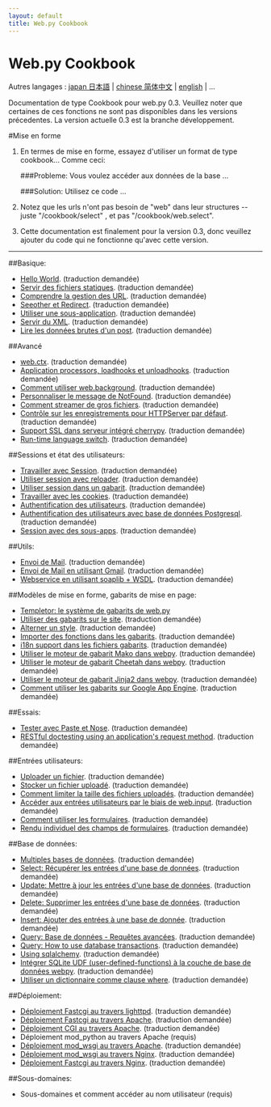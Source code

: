 ```yaml
---
layout: default
title: Web.py Cookbook
---
```


# Web.py Cookbook

Autres langages : [japan 日本語](/cookbook/ja) | [chinese 简体中文](/cookbook/zh-cn) | [english](/cookbook) | ...

Documentation de type Cookbook pour web.py 0.3. Veuillez noter que certaines de ces fonctions ne sont pas disponibles dans les versions précedentes. 
La version actuelle 0.3 est la branche développement.

#Mise en forme

1. En termes de mise en forme, essayez d'utiliser un format de type cookbook... Comme ceci:
    
    ###Probleme: Vous voulez accéder aux données de la base ...
     
    ###Solution: Utilisez ce code ...

1. Notez que les urls n'ont pas besoin de "web" dans leur structures -- juste "/cookbook/select" , et pas "/cookbook/web.select".  

1. Cette documentation est finalement pour la version 0.3, donc veuillez ajouter du code qui ne fonctionne qu'avec cette version.

-------------------------------------------------

##Basique:
* [Hello World](/cookbook/helloworld). (traduction demandée)
* [Servir des fichiers statiques](/cookbook/staticfiles).   (traduction demandée)
* [Comprendre la gestion des URL](/cookbook/url_handling).  (traduction demandée)
* [Seeother et Redirect](/cookbook/redirect+seeother).  (traduction demandée)
* [Utiliser une sous-application](/cookbook/subapp).   (traduction demandée)
* [Servir du XML](/cookbook/xmlfiles).   (traduction demandée)
* [Lire les données brutes d'un post](/cookbook/postbasic).  (traduction demandée)


##Avancé
* [web.ctx](/cookbook/ctx). (traduction demandée)
* [Application processors, loadhooks et unloadhooks](/cookbook/application_processors). (traduction demandée)
* [Comment utiliser web.background](/cookbook/background). (traduction demandée)
* [Personnaliser le message de NotFound](/cookbook/custom_notfound). (traduction demandée)
* [Comment streamer de gros fichiers](/cookbook/streaming_large_files). (traduction demandée)
* [Contrôle sur les enregistrements pour HTTPServer par défaut](/cookbook/logging). (traduction demandée)
* [Support SSL dans serveur intégré cherrypy](/cookbook/ssl). (traduction demandée)
* [Run-time language switch](/cookbook/runtime-language-switch). (traduction demandée)

##Sessions et état des utilisateurs:
* [Travailler avec Session](/cookbook/sessions). (traduction demandée)
* [Utiliser session avec reloader](/cookbook/session_with_reloader). (traduction demandée)
* [Utiliser session dans un gabarit](/cookbook/session_in_template). (traduction demandée)
* [Travailler avec les cookies](/cookbook/cookies). (traduction demandée)
* [Authentification des utilisateurs](/cookbook/userauth). (traduction demandée)
* [Authentification des utilisateurs avec base de données Postgresql](/cookbook/userauthpgsql). (traduction demandée)
* [Session avec des sous-apps](/cookbook/sessions_with_subapp). (traduction demandée)


##Utils:
* [Envoi de Mail](/cookbook/sendmail). (traduction demandée)
* [Envoi de Mail en utilisant Gmail](/cookbook/sendmail_using_gmail). (traduction demandée)
* [Webservice en utilisant soaplib + WSDL](/cookbook/webservice). (traduction demandée)

##Modèles de mise en forme, gabarits de mise en page:
* [Templetor: le système de gabarits de web.py](/docs/0.3/templetor.fr )
* [Utiliser des gabarits sur le site](/cookbook/layout_template). (traduction demandée)
* [Alterner un style](/cookbook/alternating_style). (traduction demandée) 
* [Importer des fonctions dans les gabarits](/cookbook/template_import). (traduction demandée)
* [i18n support dans les fichiers gabarits](/cookbook/i18n_support_in_template_file ). (traduction demandée)
* [Utiliser le moteur de gabarit Mako dans webpy](/cookbook/template_mako). (traduction demandée)
* [Utiliser le moteur de gabarit Cheetah dans webpy](/cookbook/template_cheetah). (traduction demandée)
* [Utiliser le moteur de gabarit  Jinja2 dans webpy](/cookbook/template_jinja). (traduction demandée)
* [Comment utiliser les gabarits sur Google App Engine](/cookbook/templates_on_gae). (traduction demandée)

##Essais:
* [Tester avec Paste et Nose](/cookbook/testing_with_paste_and_nose). (traduction demandée)
* [RESTful doctesting using an application's request method](/cookbook/restful_doctesting_using_request). (traduction demandée)

##Entrées utilisateurs:
* [Uploader un fichier](/cookbook/fileupload). (traduction demandée)
* [Stocker un fichier uploadé](/cookbook/storeupload). (traduction demandée)
* [Comment limiter la taille des fichiers uploadés](/cookbook/limiting_upload_size). (traduction demandée)
* [Accéder aux entrées utilisateurs par le biais de web.input](/cookbook/input). (traduction demandée)
* [Comment utiliser les formulaires](/cookbook/forms). (traduction demandée)
* [Rendu individuel des champs de formulaires](/cookbook/form_fields). (traduction demandée)

##Base de données:
* [Multiples bases de données](/cookbook/multidbs). (traduction demandée)
* [Select: Récupérer les entrées d'une base de données](/cookbook/select). (traduction demandée)
* [Update: Mettre à jour les entrées d'une base de données](/cookbook/update). (traduction demandée)
* [Delete: Supprimer les entrées d'une base de données](/cookbook/delete). (traduction demandée)
* [Insert: Ajouter des entrées à une base de donnée](/cookbook/insert).  (traduction demandée)
* [Query: Base de données - Requêtes avancées](/cookbook/query). (traduction demandée)
* [Query: How to use database transactions](/cookbook/transactions). (traduction demandée)
* [Using sqlalchemy](/cookbook/sqlalchemy). (traduction demandée)
* [Intégrer SQLite UDF (user-defined-functions) à la couche de base de données webpy](/cookbook/sqlite-udf). (traduction demandée)
* [Utiliser un dictionnaire comme clause where](/cookbook/where_dict). (traduction demandée)


##Déploiement:
* [Déploiement Fastcgi au travers lighttpd](/cookbook/fastcgi-lighttpd). (traduction demandée)
* [Déploiement Fastcgi au travers Apache](/cookbook/fastcgi-apache).  (traduction demandée)
* [Déploiement CGI au travers Apache](/cookbook/cgi-apache). (traduction demandée)
* Déploiement mod_python au travers Apache (requis)
* [Déploiement mod_wsgi au travers Apache](/cookbook/mod_wsgi-apache ). (traduction demandée)
* [Déploiement mod_wsgi au travers Nginx](/cookbook/mod_wsgi-nginx ). (traduction demandée)
* [Déploiement Fastcgi au travers Nginx](/cookbook/fastcgi-nginx). (traduction demandée)

##Sous-domaines:
* Sous-domaines et comment accéder au nom utilisateur (requis)